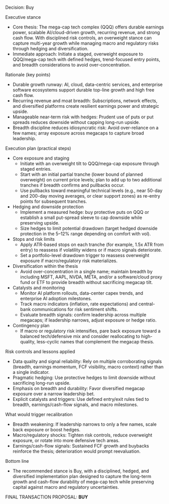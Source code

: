 Decision: Buy

Executive stance
- Core thesis: The mega-cap tech complex (QQQ) offers durable earnings power, scalable AI/cloud-driven growth, recurring revenue, and strong cash flow. With disciplined risk controls, an overweight stance can capture multi-year growth while managing macro and regulatory risks through hedging and diversification.
- Immediate approach: Initiate a staged, overweight exposure to QQQ/mega-cap tech with defined hedges, trend-focused entry points, and breadth considerations to avoid over-concentration.

Rationale (key points)
- Durable growth runway: AI, cloud, data-centric services, and enterprise software ecosystems support durable top-line growth and high free cash flow.
- Recurring revenue and moat breadth: Subscriptions, network effects, and diversified platforms create resilient earnings power and strategic upside.
- Manageable near-term risk with hedges: Prudent use of puts or put spreads reduces downside without capping long-run upside.
- Breadth discipline reduces idiosyncratic risk: Avoid over-reliance on a few names; array exposure across megacaps to capture broad leadership.

Execution plan (practical steps)
- Core exposure and staging
  - Initiate with an overweight tilt to QQQ/mega-cap exposure through staged entries.
  - Start with an initial partial tranche (lower bound of planned overweight) on current price levels; plan to add up to two additional tranches if breadth confirms and pullbacks occur.
  - Use pullbacks toward meaningful technical levels (e.g., near 50-day and 200-day moving averages, or clear support zones) as re-entry points for subsequent tranches.
- Hedging and downside protection
  - Implement a measured hedge: buy protective puts on QQQ or establish a small put-spread sleeve to cap downside while preserving upside.
  - Size hedges to limit potential drawdown (target hedged downside protection in the 5–12% range depending on comfort with vol).
- Stops and risk limits
  - Apply ATR-based stops on each tranche (for example, 1.5x ATR from entry) to reassess if volatility widens or if macro signals deteriorate.
  - Set a portfolio-level drawdown trigger to reassess overweight exposure if macro/regulatory risk materializes.
- Diversification within the thesis
  - Avoid over-concentration in a single name; maintain breadth by including MSFT, AAPL, NVDA, META, and/or a software/cloud proxy fund or ETF to provide breadth without sacrificing megacap tilt.
- Catalysts and monitoring
  - Monitor AI platform rollouts, data-center capex trends, and enterprise AI adoption milestones.
  - Track macro indicators (inflation, rate expectations) and central-bank communications for risk sentiment shifts.
  - Evaluate breadth signals: confirm leadership across multiple megacaps; if leadership narrows, adjust exposure or hedge ratio.
- Contingency plan
  - If macro or regulatory risk intensifies, pare back exposure toward a balanced tech/defensive mix and consider reallocating to high-quality, less-cyclic names that complement the megacap thesis.

Risk controls and lessons applied
- Data quality and signal reliability: Rely on multiple corroborating signals (breadth, earnings momentum, FCF visibility, macro context) rather than a single indicator.
- Pragmatic hedging: Use protective hedges to limit downside without sacrificing long-run upside.
- Emphasis on breadth and durability: Favor diversified megacap exposure over a narrow leadership bet.
- Explicit catalysts and triggers: Use defined entry/exit rules tied to breadth, earnings/cash-flow signals, and macro milestones.

What would trigger recalibration
- Breadth weakening: If leadership narrows to only a few names, scale back exposure or boost hedges.
- Macro/regulatory shocks: Tighten risk controls, reduce overweight exposure, or rotate into more defensive tech areas.
- Earnings/cash-flow signals: Sustained FCF growth and buybacks reinforce the thesis; deterioration would prompt reevaluation.

Bottom line
- The recommended stance is Buy, with a disciplined, hedged, and diversified implementation plan designed to capture the long-term growth and cash-flow durability of mega-cap tech while preserving capital against macro and regulatory uncertainties.

FINAL TRANSACTION PROPOSAL: **BUY**